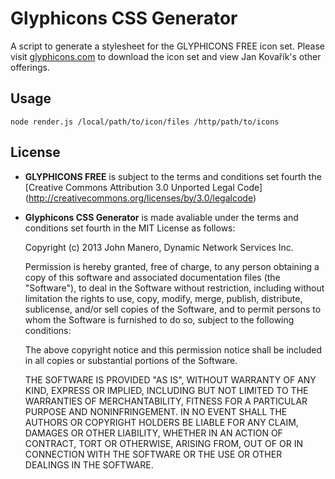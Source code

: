 Glyphicons CSS Generator
========================
A script to generate a stylesheet for the GLYPHICONS FREE icon set. Please
visit [glyphicons.com](http://glyphicons.com/) to download the icon set and
view Jan Kovařík's other offerings.

## Usage
```node render.js /local/path/to/icon/files /http/path/to/icons```

## License
* **GLYPHICONS FREE** is subject to the terms and conditions set fourth the
	[Creative Commons Attribution 3.0 Unported Legal Code]
	(http://creativecommons.org/licenses/by/3.0/legalcode)

* **Glyphicons CSS Generator** is made avaliable under the terms and conditions
	set fourth in the MIT License as follows:

	Copyright (c) 2013 John Manero, Dynamic Network Services Inc.
	
	Permission is hereby granted, free of charge, to any person obtaining a
	copy of this software and associated documentation files (the "Software"),
	to deal in the Software without restriction, including without limitation
	the rights to use, copy, modify, merge, publish, distribute, sublicense,
	and/or sell copies of the Software, and to permit persons to whom the
	Software is furnished to do so, subject to the following conditions:
	
	The above copyright notice and this permission notice shall be included in
	all copies or substantial portions of the Software.
	
	THE SOFTWARE IS PROVIDED "AS IS", WITHOUT WARRANTY OF ANY KIND, EXPRESS OR
	IMPLIED, INCLUDING BUT NOT LIMITED TO THE WARRANTIES OF MERCHANTABILITY,
	FITNESS FOR A PARTICULAR PURPOSE AND NONINFRINGEMENT. IN NO EVENT SHALL THE
	AUTHORS OR COPYRIGHT HOLDERS BE LIABLE FOR ANY CLAIM, DAMAGES OR OTHER
	LIABILITY, WHETHER IN AN ACTION OF CONTRACT, TORT OR OTHERWISE, ARISING
	FROM, OUT OF OR IN CONNECTION WITH THE SOFTWARE OR THE USE OR OTHER
	DEALINGS IN THE SOFTWARE.
